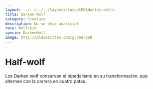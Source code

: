 ```yaml
---
layout: ../../../../layouts/LayoutMDAdanics.astro
title: Darken Wolf
category: Creature
description: No se deja acariciar
race: Wolfskin
specie: DarkenWolf
image: http://placekitten.com/g/350/250
---
```

# Half-wolf
Los Darken wolf conservan el bipedalismo en su transformación, que alternan con la carrera en cuatro patas.
